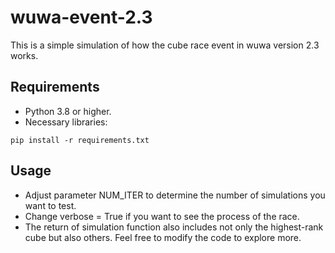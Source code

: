 # wuwa-event-2.3

This is a simple simulation of how the cube race event in wuwa version 2.3 works.

## Requirements
- Python 3.8 or higher.
- Necessary libraries:
```(python)
pip install -r requirements.txt
```

## Usage
- Adjust parameter NUM_ITER to determine the number of simulations you want to test.
- Change verbose = True if you want to see the process of the race.
- The return of simulation function also includes not only the highest-rank cube but also others. Feel free to modify the code to explore more.
